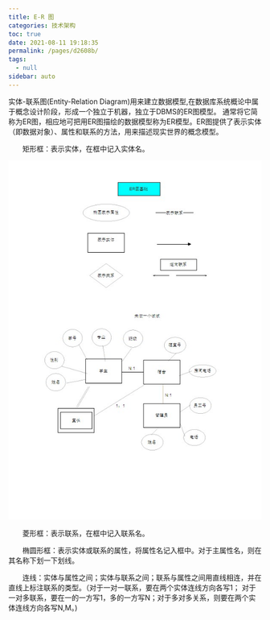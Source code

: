 ```yaml
---
title: E-R 图
categories: 技术架构
toc: true
date: 2021-08-11 19:18:35
permalink: /pages/d2608b/
tags: 
  - null
sidebar: auto
---
```


实体-联系图(Entity-Relation Diagram)用来建立数据模型,在数据库系统概论中属于概念设计阶段，形成一个独立于机器，独立于DBMS的ER图模型。 通常将它简称为ER图，相应地可把用ER图描绘的数据模型称为ER模型。ER图提供了表示实体（即数据对象）、属性和联系的方法，用来描述现实世界的概念模型。

　　矩形框：表示实体，在框中记入实体名。

![img](diagram-er/2012101019534328.jpg)

　　菱形框：表示联系，在框中记入联系名。



　　椭圆形框：表示实体或联系的属性，将属性名记入框中。对于主属性名，则在其名称下划一下划线。

 

　　连线：实体与属性之间；实体与联系之间；联系与属性之间用直线相连，并在直线上标注联系的类型。（对于一对一联系，要在两个实体连线方向各写1； 对于一对多联系，要在一的一方写1，多的一方写N；对于多对多关系，则要在两个实体连线方向各写N,M。)